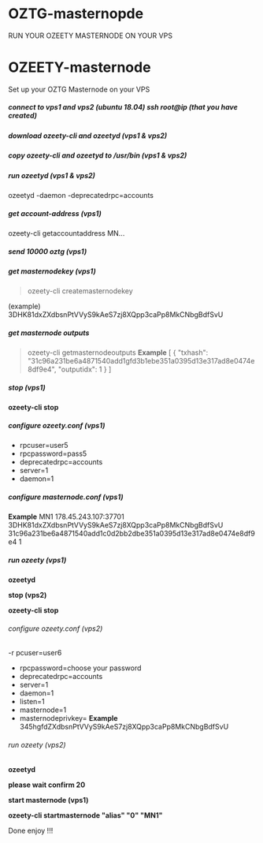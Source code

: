 # OZTG-masternopde
RUN YOUR OZEETY MASTERNODE ON YOUR VPS
# OZEETY-masternode
Set up your OZTG Masternode on your VPS

##### connect to vps1 and vps2 (ubuntu 18.04) ssh root@ip (that you have created)

##### download ozeety-cli and ozeetyd (vps1 & vps2)

##### copy ozeety-cli and ozeetyd to /usr/bin (vps1 & vps2)

##### run ozeetyd (vps1 & vps2)

ozeetyd -daemon -deprecatedrpc=accounts

##### get account-address (vps1)

ozeety-cli getaccountaddress MN... 

##### send 10000 oztg (vps1)

##### get masternodekey (vps1)

> ozeety-cli createmasternodekey

(example) 3DHK81dxZXdbsnPtVVyS9kAeS7zj8XQpp3caPp8MkCNbgBdfSvU

##### get masternode outputs
> ozeety-cli getmasternodeoutputs
**Example**
[
  {
    "txhash": "31c96a231be6a4871540add1gfd3b1ebe351a0395d13e317ad8e0474e8df9e4",
    "outputidx": 1
  }
]

##### stop (vps1)

**ozeety-cli stop**

##### configure ozeety.conf (vps1)

- rpcuser=user5
- rpcpassword=pass5
- deprecatedrpc=accounts
- server=1
- daemon=1

##### configure masternode.conf (vps1)

**Example** MN1 178.45.243.107:37701 3DHK81dxZXdbsnPtVVyS9kAeS7zj8XQpp3caPp8MkCNbgBdfSvU 31c96a231be6a4871540add1c0d2bb2dbe351a0395d13e317ad8e0474e8df9e4 1

##### run ozeety (vps1)

**ozeetyd**

**stop (vps2)**

**ozeety-cli stop**

###### configure ozeety.conf (vps2)

-r pcuser=user6
- rpcpassword=choose your password
- deprecatedrpc=accounts
- server=1
- daemon=1
- listen=1
- masternode=1
- masternodeprivkey=  **Example** 345hgfdZXdbsnPtVVyS9kAeS7zj8XQpp3caPp8MkCNbgBdfSvU

###### run ozeety (vps2)

**ozeetyd**

**please wait confirm 20**

**start masternode (vps1)**

**ozeety-cli startmasternode "alias" "0" "MN1"**


Done enjoy !!!
